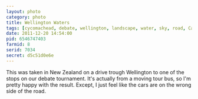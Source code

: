 ```yaml
---
layout: photo
category: photo
title: Wellington Waters
tags: [cycomachead, debate, wellington, landscape, water, sky, road, Canon, 7D, New Zealand]
date: 2011-12-20 14:54:00
pid: 6546747403
farmid: 8
serid: 7034
secret: d5c51d0e6e
---
```


This was taken in New Zealand on a drive trough Wellington to one of the stops on our debate tournament. It's actually from a moving tour bus, so I'm pretty happy with the result. Except, I just feel like the cars are on the wrong side of the road.
